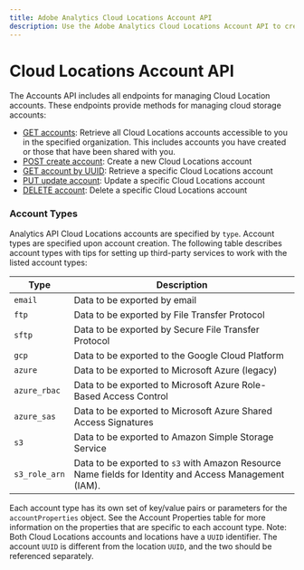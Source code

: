 ```yaml
---
title: Adobe Analytics Cloud Locations Account API
description: Use the Adobe Analytics Cloud Locations Account API to create accounts for cloud locations.
---
```


# Cloud Locations Account API

The Accounts API includes all endpoints for managing Cloud Location accounts. These endpoints provide methods for managing cloud storage accounts:

* [GET accounts](#get-accounts): Retrieve all Cloud Locations accounts accessible to you in the specified organization. This includes accounts you have created or those that have been shared with you.
* [POST create account](#post-create-account): Create a new Cloud Locations account
* [GET account by UUID](#get-account-by-uuid): Retrieve a specific Cloud Locations account
* [PUT update account](#put-update-account): Update a specific Cloud Locations account
* [DELETE account](#delete-account): Delete a specific Cloud Locations account


### Account Types

Analytics API Cloud Locations accounts are specified by `type`. Account types are specified upon account creation. The following table describes account types with tips for setting up third-party services to work with the listed account types:

| Type | Description |
| --- | --- |
| `email` | Data to be exported by email | 
| `ftp` | Data to be exported by File Transfer Protocol |
| `sftp` | Data to be exported by Secure File Transfer Protocol |
| `gcp` | Data to be exported to the Google Cloud Platform |
| `azure` | Data to be exported to Microsoft Azure (legacy) |
| `azure_rbac` | Data to be exported to Microsoft Azure Role-Based Access Control |
| `azure_sas` | Data to be exported to Microsoft Azure Shared Access Signatures |
| `s3` | Data to be exported to Amazon Simple Storage Service |
| `s3_role_arn` | Data to be exported to `s3` with Amazon Resource Name fields for Identity and Access Management (IAM).  |


Each account type has its own set of key/value pairs or parameters for the `accountProperties` object. See the Account Properties table for more information on the properties that are specific to each account type. 
Note: Both Cloud Locations accounts and locations have a `UUID` identifier. The account `UUID` is different from the location `UUID`, and the two should be referenced separately.


